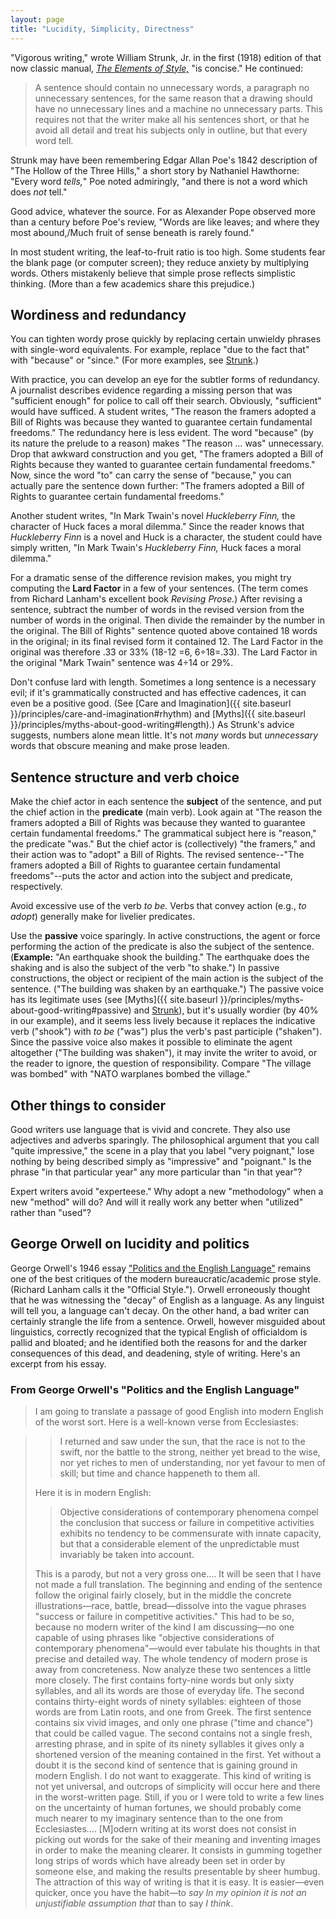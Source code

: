 ```yaml
---
layout: page
title: "Lucidity, Simplicity, Directness"
---
```


"Vigorous writing," wrote William Strunk, Jr. in the first (1918) edition of that now classic manual, *[The Elements of Style,](http://www.bartleby.com/141/index.html)* "is concise." He continued:

> A sentence should contain no unnecessary words, a paragraph no unnecessary sentences, for the same reason that a drawing should have no unnecessary lines and a machine no unnecessary parts. This requires not that the writer make all his sentences short, or that he avoid all detail and treat his subjects only in outline, but that every word tell.

Strunk may have been remembering Edgar Allan Poe's 1842 description of "The Hollow of the Three Hills," a short story by Nathaniel Hawthorne: "Every word *tells,*" Poe noted admiringly, "and there is not a word which does *not* tell."

<span id="emphaticfragment"></span>Good advice, whatever the source. For as Alexander Pope observed more than a century before Poe's review, "Words are like leaves; and where they most abound,/Much fruit of sense beneath is rarely found."

In most student writing, the leaf-to-fruit ratio is too high. Some students fear the blank page (or computer screen); they reduce anxiety by multiplying words. Others mistakenly believe that simple prose reflects simplistic thinking. (More than a few academics share this prejudice.)

## <span id="wordiness"></span>Wordiness and redundancy

You can tighten wordy prose quickly by replacing certain unwieldy phrases with single-word equivalents. For example, replace "due to the fact that" with "because" or "since." (For more examples, see [Strunk](http://www.bartleby.com/141/strunk5.html#13).)

With practice, you can develop an eye for the subtler forms of <span id="redundant"></span>redundancy. A journalist describes evidence regarding a missing person that was "sufficient enough" for police to call off their search. Obviously, "sufficient" would have sufficed. A student writes, "The reason the framers adopted a Bill of Rights was because they wanted to guarantee certain fundamental freedoms." The redundancy here is less evident. The word "because" (by its nature the prelude to a reason) makes "The reason &hellip; was" unnecessary. Drop that awkward construction and you get, "The framers adopted a Bill of Rights because they wanted to guarantee certain fundamental freedoms." Now, since the word "to" can carry the sense of "because," you can actually pare the sentence down further: "The framers adopted a Bill of Rights to guarantee certain fundamental freedoms."

Another student writes, "In Mark Twain's novel *Huckleberry Finn,* the character of Huck faces a moral dilemma." Since the reader knows that *Huckleberry Finn* is a novel and Huck is a character, the student could have simply written, "In Mark Twain's *Huckleberry Finn,* Huck faces a moral dilemma."

<span id="lardfactor"></span>For a dramatic sense of the difference revision makes, you might try computing the **Lard Factor** in a few of your sentences. (The term comes from Richard Lanham's excellent book *Revising Prose.*) After revising a sentence, subtract the number of words in the revised version from the number of words in the original. Then divide the remainder by the number in the original. The Bill of Rights" sentence quoted above contained 18 words in the original; in its final revised form it contained 12. The Lard Factor in the original was therefore .33 or 33% (18-12 =6, 6÷18=.33). The Lard Factor in the original "Mark Twain" sentence was 4÷14 or 29%.

Don't confuse lard with length. Sometimes a long sentence is a necessary evil; if it's grammatically constructed and has effective cadences, it can even be a positive good. (See [Care and Imagination]({{ site.baseurl }}/principles/care-and-imagination#rhythm) and [Myths]({{ site.baseurl }}/principles/myths-about-good-writing#length).) As Strunk's advice suggests, numbers alone mean little. It's not *many* words but *unnecessary* words that obscure meaning and make prose leaden.

## <span id="passive"></span>Sentence structure and verb choice

Make the chief actor in each sentence the **subject** of the sentence, and put the chief action in the **predicate** (main verb). Look again at "The reason the framers adopted a Bill of Rights was because they wanted to guarantee certain fundamental freedoms." The grammatical subject here is "reason," the predicate "was." But the chief actor is (collectively) "the framers," and their action was to "adopt" a Bill of Rights. The revised sentence--"The framers adopted a Bill of Rights to guarantee certain fundamental freedoms"--puts the actor and action into the subject and predicate, respectively.

Avoid excessive use of the verb *to be.* Verbs that convey action (e.g., *to adopt*) generally make for livelier predicates.

Use the **passive** voice sparingly. In active constructions, the agent or force performing the action of the predicate is also the subject of the sentence. (**Example:** "An earthquake shook the building." The earthquake does the shaking and is also the subject of the verb "to shake.") In passive constructions, the object or recipient of the main action is the subject of the sentence. ("The building was shaken by an earthquake.") The passive voice has its legitimate uses (see [Myths]({{ site.baseurl }}/principles/myths-about-good-writing#passive) and [Strunk](http://www.bartleby.com/141/strunk.html#11)), but it's usually wordier (by 40% in our example), and it seems less lively because it replaces the indicative verb ("shook") with *to be* ("was") plus the verb's past participle ("shaken"). Since the passive voice also makes it possible to eliminate the agent altogether ("The building was shaken"), it may invite the writer to avoid, or the reader to ignore, the question of responsibility. Compare "The village was bombed" with "NATO warplanes bombed the village."

## Other things to consider

Good writers use language that is vivid and concrete. They also use adjectives and adverbs sparingly. The philosophical argument that you call "quite impressive," the scene in a play that you label "very poignant," lose nothing by being described simply as "impressive" and "poignant." Is the phrase "in that particular year" any more particular than "in that year"?

Expert writers avoid "experteese." Why adopt a new "methodology" when a new "method" will do? And will it really work any better when "utilized" rather than "used"?

## George Orwell on lucidity and politics

George Orwell's 1946 essay ["Politics and the English Language"](http://www.resort.com/~prime8/Orwell/patee.html) remains one of the best critiques of the modern bureaucratic/academic prose style. (Richard Lanham calls it the "Official Style."). Orwell erroneously thought that he was witnessing the "decay" of English as a language. As any linguist will tell you, a language can't decay. On the other hand, a bad writer can certainly strangle the life from a sentence. Orwell, however misguided about linguistics, correctly recognized that the typical English of officialdom is pallid and bloated; and he identified both the reasons for and the darker consequences of this dead, and deadening, style of writing. Here's an excerpt from his essay.

### From George Orwell's "Politics and the English Language"

> I am going to translate a passage of good English into modern English of the worst sort. Here is a well-known verse from Ecclesiastes:

> > I returned and saw under the sun, that the race is not to the swift, nor the battle to the strong, neither yet bread to the wise, nor yet riches to men of understanding, nor yet favour to men of skill; but time and chance happeneth to them all.
>
> Here it is in modern English:
>
> > Objective considerations of contemporary phenomena compel the conclusion that success or failure in competitive activities exhibits no tendency to be commensurate with innate capacity, but that a considerable element of the unpredictable must invariably be taken into account.
>
> This is a parody, but not a very gross one.&hellip; It will be seen that I have not made a full translation. The beginning and ending of the sentence follow the original fairly closely, but in the middle the concrete illustrations&mdash;race, battle, bread&mdash;dissolve into the vague phrases "success or failure in competitive activities." This had to be so, because no modern writer of the kind I am discussing&mdash;no one capable of using phrases like "objective considerations of contemporary phenomena"&mdash;would ever tabulate his thoughts in that precise and detailed way. The whole tendency of modern prose is away from concreteness. Now analyze these two sentences a little more closely. The first contains forty-nine words but only sixty syllables, and all its words are those of everyday life. The second contains thirty-eight words of ninety syllables: eighteen of those words are from Latin roots, and one from Greek. The first sentence contains six vivid images, and only one phrase ("time and chance") that could be called vague. The second contains not a single fresh, arresting phrase, and in spite of its ninety syllables it gives only a shortened version of the meaning contained in the first. Yet without a doubt it is the second kind of sentence that is gaining ground in modern English. I do not want to exaggerate. This kind of writing is not yet universal, and outcrops of simplicity will occur here and there in the worst-written page. Still, if you or I were told to write a few lines on the uncertainty of human fortunes, we should probably come much nearer to my imaginary sentence than to the one from Ecclesiastes.&hellip; \[M\]odern writing at its worst does not consist in picking out words for the sake of their meaning and inventing images in order to make the meaning clearer. It consists in gumming together long strips of words which have already been set in order by someone else, and making the results presentable by sheer humbug. The attraction of this way of writing is that it is easy. It is easier&mdash;even quicker, once you have the habit&mdash;to *say In my opinion it is not an unjustifiable assumption that* than to say *I think*.
